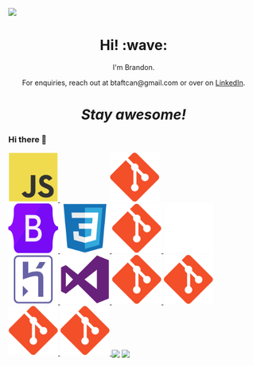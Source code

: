 
[![](https://github.com/BrandonTaft/BrandonTaft/blob/main/clean_banner.gif)](https://www.linkedin.com/in/brandonmtaft//)
<h1 align='center'> Hi! :wave:</h1>
<p align='center'>
I'm Brandon.
</p>
<p align='center'>For enquiries, reach out at btaftcan@gmail.com or over on <a href="https://www.linkedin.com/in/brandonmtaft">LinkedIn</a>.</p>

<h1 align='center'><i>Stay awesome!</i></h1>

### Hi there 👋

<a href="https://www.linkedin.com/in/brandonmtaft">
  <img  width="100" height="100" src="https://github.com/BrandonTaft/BrandonTaft/blob/main/assets/javascript-original.svg" />
</a>  
 <a href="https://www.linkedin.com/in/brandonmtaft" style="margin:100px">
  <img width="100" height="100" src="https://github.com/BrandonTaft/BrandonTaft/blob/main/assets/git-original.svg" />
</a>  
<a href="https://www.linkedin.com/in/brandonmtaft">
  <img  width="100" height="100" src="https://github.com/BrandonTaft/BrandonTaft/blob/main/assets/bootstrap-original.svg" />
</a>
<a href="https://www.linkedin.com/in/brandonmtaft">
  <img  width="100" height="100" src="https://github.com/BrandonTaft/BrandonTaft/blob/main/assets/css3-original.svg" />
</a>
<a href="https://www.linkedin.com/in/brandonmtaft">
  <img  width="100" height="100" src="https://github.com/BrandonTaft/BrandonTaft/blob/main/assets/git-original.svg" />
</a>
<a href="https://www.linkedin.com/in/brandonmtaft">
  <img  width="100" height="100" src="https://github.com/BrandonTaft/BrandonTaft/blob/main/assets/GitHub-Mark-Light-64px.png" />
</a>
<a href="https://www.linkedin.com/in/brandonmtaft">
  <img  width="100" height="100" src="https://github.com/BrandonTaft/BrandonTaft/blob/main/assets/heroku-original.svg" />
</a>
<a href="https://www.linkedin.com/in/brandonmtaft">
  <img  width="100" height="100" src="https://github.com/BrandonTaft/BrandonTaft/blob/main/assets/visualstudio-plain.svg" />
</a>
<a href="https://www.linkedin.com/in/brandonmtaft">
  <img  width="100" height="100" src="https://github.com/BrandonTaft/BrandonTaft/blob/main/assets/git-original.svg" />
</a>
<a href="https://www.linkedin.com/in/brandonmtaft">
  <img  width="100" height="100" src="https://github.com/BrandonTaft/BrandonTaft/blob/main/assets/git-original.svg" />
</a>
<a href="https://www.linkedin.com/in/brandonmtaft">
  <img  width="100" height="100" src="https://github.com/BrandonTaft/BrandonTaft/blob/main/assets/git-original.svg" />
</a>
<a href="https://www.linkedin.com/in/brandonmtaft">
  <img  width="100" height="100" src="https://github.com/BrandonTaft/BrandonTaft/blob/main/assets/git-original.svg" />
</a>
<!--![](https://img.shields.io/badge/<WORD_ON_LEFT>-<WORD_ON_RIGHT>-informational?style=flat&logo=data:image/svg%2bxml;base64,<BASE64_DATA>)-->
<img align="center" src="https://github-readme-stats.vercel.app/api/top-langs/?username=BRANDONTAFT&theme=<THEME_NAME>" />
<a href="https://github.com/BRANDONTAFT/VIDEOGAME-INVENTORY-APP">
  <img align="center" src="https://github-readme-stats.vercel.app/api/pin/?username=BRANDONTAFT&repo=Videogame-Inventory-App&title_color=ffffff&text_color=c9cacc&icon_color=2bbc8a&bg_color=1d1f21" />
</a>




<!--
**BrandonTaft/BrandonTaft** is a ✨ _special_ ✨ repository because its `README.md` (this file) appears on your GitHub profile.

Here are some ideas to get you started:

- 🔭 I’m currently working on ...
- 🌱 I’m currently learning ...
- 👯 I’m looking to collaborate on ...
- 🤔 I’m looking for help with ...
- 💬 Ask me about ...
- 📫 How to reach me: ...
- 😄 Pronouns: ...
- ⚡ Fun fact: ...
-->
